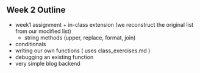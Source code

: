 ## Week 2 Outline

+ week1 assignment + in-class extension (we reconstruct the original list from our modified list)
  + string methods (upper, replace, format, join)
+ conditionals
+ writing our own functions ( uses class_exercises.md )
+ debugging an existing function
+ very simple blog backend
